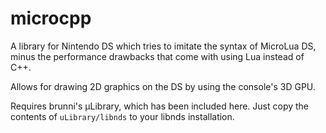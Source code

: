 # microcpp

A library for Nintendo DS which tries to imitate the syntax of MicroLua DS, minus the performance drawbacks that come with using Lua instead of C++.

Allows for drawing 2D graphics on the DS by using the console's 3D GPU.

Requires brunni's µLibrary, which has been included here. Just copy the contents of `uLibrary/libnds` to your libnds installation.
